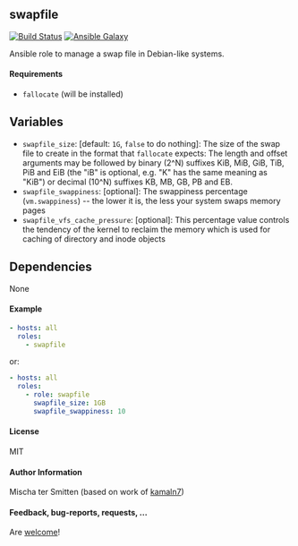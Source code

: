 ## swapfile

[![Build Status](https://travis-ci.org/Oefenweb/ansible-swapfile.svg?branch=master)](https://travis-ci.org/Oefenweb/ansible-swapfile)
[![Ansible Galaxy](http://img.shields.io/badge/ansible--galaxy-swapfile-blue.svg)](https://galaxy.ansible.com/Oefenweb/swapfile)

Ansible role to manage a swap file in Debian-like systems.

#### Requirements

* `fallocate` (will be installed)

## Variables

* `swapfile_size`: [default: `1G`, `false` to do nothing]: The size of the swap file to create in the format that `fallocate` expects: The length and offset arguments may be followed by binary (2^N) suffixes KiB, MiB, GiB, TiB, PiB and EiB (the "iB" is optional, e.g. "K" has the same meaning as "KiB") or decimal (10^N) suffixes KB, MB, GB, PB and EB.
* `swapfile_swappiness`: [optional]: The swappiness percentage (`vm.swappiness`) -- the lower it is, the less your system swaps memory pages
* `swapfile_vfs_cache_pressure`: [optional]: This percentage value controls the tendency of the kernel to reclaim the memory which is used for caching of directory and inode objects

## Dependencies

None

#### Example

```yaml
- hosts: all
  roles:
    - swapfile
```

or:

```yaml
- hosts: all
  roles:
    - role: swapfile
      swapfile_size: 1GB
      swapfile_swappiness: 10
```

#### License

MIT

#### Author Information

Mischa ter Smitten (based on work of [kamaln7](https://github.com/kamaln7))

#### Feedback, bug-reports, requests, ...

Are [welcome](https://github.com/Oefenweb/ansible-swapfile/issues)!
